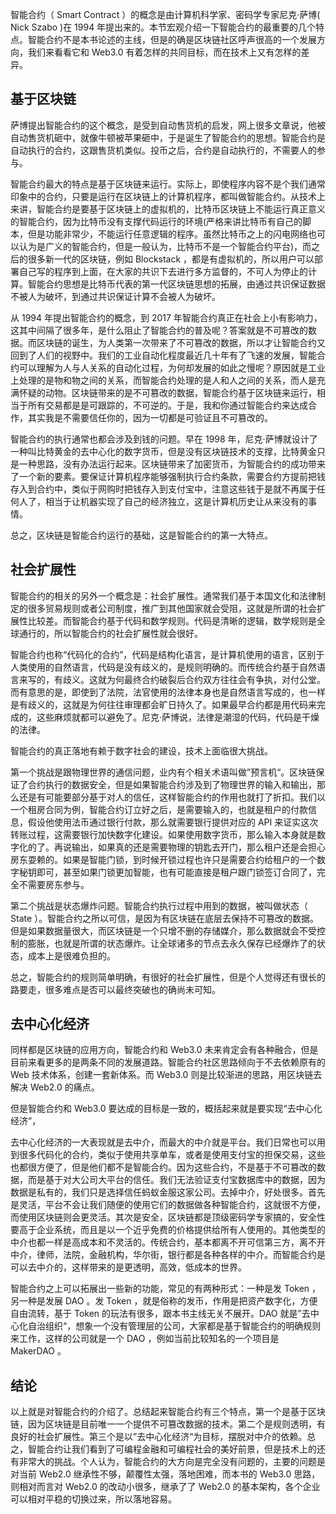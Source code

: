 智能合约（ Smart Contract ）的概念是由计算机科学家、密码学专家尼克·萨博( Nick Szabo )在 1994 年提出来的。本节宏观介绍一下智能合约的最重要的几个特点。智能合约不是本书论述的主线，但是的确是区块链社区呼声很高的一个发展方向，我们来看看它和 Web3.0 有着怎样的共同目标，而在技术上又有怎样的差异。

## 基于区块链
萨博提出智能合约的这个概念，是受到自动售货机的启发，网上很多文章说，他被自动售货机砸中，就像牛顿被苹果砸中，于是诞生了智能合约的思想。智能合约是自动执行的合约，这跟售货机类似。投币之后，合约是自动执行的，不需要人的参与。

智能合约最大的特点是基于区块链来运行。实际上，即使程序内容不是个我们通常印象中的合约，只要是运行在区块链上的计算机程序，都叫做智能合约。从技术上来讲，智能合约是要基于区块链上的虚拟机的，比特币区块链上不能运行真正意义的智能合约，因为比特币没有支撑代码运行的环境(严格来讲比特币有自己的脚本，但是功能非常少，不能运行任意逻辑的程序。虽然比特币之上的闪电网络也可以认为是广义的智能合约，但是一般认为，比特币不是一个智能合约平台)，而之后的很多新一代的区块链，例如 Blockstack ，都是有虚拟机的，所以用户可以部署自己写的程序到上面，在大家的共识下去进行多方监督的，不可人为停止的计算。智能合约思想是比特币代表的第一代区块链思想的拓展，由通过共识保证数据不被人为破坏，到通过共识保证计算不会被人为破坏。

从 1994 年提出智能合约的概念，到 2017 年智能合约真正在社会上小有影响力，这其中间隔了很多年，是什么阻止了智能合约的普及呢？答案就是不可篡改的数据。而区块链的诞生，为人类第一次带来了不可篡改的数据，所以才让智能合约又回到了人们的视野中。我们的工业自动化程度最近几十年有了飞速的发展，智能合约可以理解为人与人关系的自动化过程，为何却发展的如此之慢呢？原因就是工业上处理的是物和物之间的关系，而智能合约处理的是人和人之间的关系，而人是充满怀疑的动物。区块链带来的是不可篡改的数据，智能合约基于区块链来运行，相当于所有交易都是是可跟踪的，不可逆的。于是，我和你通过智能合约来达成合作，其实我是不需要信任你的，因为一切都是可验证且不可篡改的。

智能合约的执行通常也都会涉及到钱的问题。早在 1998 年，尼克·萨博就设计了一种叫比特黄金的去中心化的数字货币，但是没有区块链技术的支撑，比特黄金只是一种思路，没有办法运行起来。区块链带来了加密货币，为智能合约的成功带来了一个新的要素。要保证计算机程序能够强制执行合约条款，需要合约方提前把钱存入到合约中，类似于网购时把钱存入到支付宝中，注意这些钱于是就不再属于任何人了，相当于让机器实现了自己的经济独立，这是计算机历史让从来没有的事情。

总之，区块链是智能合约运行的基础，这是智能合约的第一大特点。

## 社会扩展性
智能合约的相关的另外一个概念是：社会扩展性。通常我们基于本国文化和法律制定的很多贸易规则或者公司制度，推广到其他国家就会受阻，这就是所谓的社会扩展性比较差。而智能合约基于代码和数学规则。代码是清晰的逻辑，数学规则是全球通行的，所以智能合约的社会扩展性就会很好。

智能合约也称“代码化的合约”，代码是结构化语言，是计算机使用的语言，区别于人类使用的自然语言，代码是没有歧义的，是规则明确的。而传统合约基于自然语言来写的，有歧义。这就为何最终合约破裂后合约双方往往会有争执，对付公堂。而有意思的是，即使到了法院，法官使用的法律本身也是自然语言写成的，也一样是有歧义的，这就是为何往往审理都会旷日持久了。如果最早合约都是用代码来完成的，这些麻烦就都可以避免了。尼克·萨博说，法律是潮湿的代码，代码是干燥的法律。

智能合约的真正落地有赖于数字社会的建设，技术上面临很大挑战。

第一个挑战是跟物理世界的通信问题，业内有个相关术语叫做”预言机“。区块链保证了合约执行的数据安全，但是如果智能合约涉及到了物理世界的输入和输出，那么还是有可能要部分基于对人的信任，这样智能合约的作用也就打了折扣。我们以一个租房合同为例，智能合约订立好之后，是需要输入的，也就是租户的付款信息，假设他使用法币通过银行付款，那么就需要银行提供对应的 API 来证实这次转账过程，这需要银行加快数字化建设。如果使用数字货币，那么输入本身就是数字化的了。再说输出，如果真的还是需要物理的钥匙去开门，那么租户还是会担心房东耍赖的。如果是智能门锁，到时候开锁过程也许只是需要合约给租户的一个数字秘钥即可，甚至如果门锁更加智能，也有可能直接是租户跟门锁签订合同了，完全不需要房东参与。

第二个挑战是状态爆炸问题。智能合约执行过程中用到的数据，被叫做状态（ State ）。智能合约之所以可信，是因为有区块链在底层去保持不可篡改的数据。但是如果数据量很大，而区块链是一个只增不删的存储媒介，那么数据就会不受控制的膨胀，也就是所谓的状态爆炸。让全球诸多的节点去永久保存已经爆炸了的状态，成本上是很难负担的。

总之，智能合约的规则简单明确，有很好的社会扩展性，但是个人觉得还有很长的路要走，很多难点是否可以最终突破也的确尚未可知。

## 去中心化经济
同样都是区块链的应用方向，智能合约和 Web3.0 未来肯定会有各种融合，但是目前来看更多的是两条不同的发展道路。智能合约社区思路倾向于不去依赖原有的 Web 技术体系，创建一套新体系。而 Web3.0 则是比较渐进的思路，用区块链去解决 Web2.0 的痛点。

但是智能合约和 Web3.0 要达成的目标是一致的，概括起来就是要实现“去中心化经济”，

去中心化经济的一大表现就是去中介，而最大的中介就是平台。我们日常也可以用到很多代码化的合约，类似于使用共享单车，或者是使用支付宝的担保交易，这些也都很方便了，但是他们都不是智能合约。因为这些合约，不是基于不可篡改的数据，而是基于对大公司大平台的信任。我们无法验证支付宝数据库中的数据，因为数据是私有的，我们只是选择信任蚂蚁金服这家公司。去掉中介，好处很多。首先是灵活，平台不会让我们随便的使用它们的数据做各种智能合约，这就很不方便，而使用区块链则会更灵活。其次是安全，区块链都是顶级密码学专家搞的，安全性要高于企业系统，而且是以一个近乎免费的价格提供给所有人使用的。其他类型的中介也都一样是高成本和不灵活的。传统合约，基本都离不开可信第三方，离不开中介，律师，法院，金融机构，华尔街，银行都是各种各样的中介。而智能合约是可以去中介的，这样带来的是更透明，高效，低成本的世界。

智能合约之上可以拓展出一些新的功能，常见的有两种形式：一种是发 Token ，另一种是发展 DAO 。发 Token ，就是俗称的发币，作用是把资产数字化，方便自由流转，基于 Token 的玩法有很多，跟本书主线无关不展开。DAO 就是”去中心化自治组织“，想象一个没有管理层的公司，大家都是基于智能合约的明确规则来工作，这样的公司就是一个 DAO ，例如当前比较知名的一个项目是 MakerDAO 。

## 结论
以上就是对智能合约的介绍了。总结起来智能合约有三个特点，第一个是基于区块链，因为区块链是目前唯一一个提供不可篡改数据的技术。第二个是规则透明，有良好的社会扩展性。第三个是以”去中心化经济“为目标，摆脱对中介的依赖。总之，智能合约让我们看到了可编程金融和可编程社会的美好前景，但是技术上的还有非常大的挑战。个人认为，智能合约的大方向是完全没有问题的，主要的问题是对当前 Web2.0 继承性不够，颠覆性太强，落地困难，而本书的 Web3.0 思路，则相对而言对 Web2.0 的改动小很多，继承了了 Web2.0 的基本架构，各个企业可以相对平稳的切换过来，所以落地容易。
